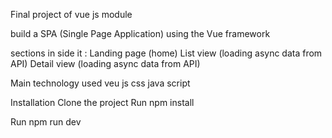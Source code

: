 Final project of vue js module

build a SPA (Single Page Application) using the Vue framework

sections in side it :
Landing page (home)
List view (loading async data from API)
Detail view (loading async data from API)

Main technology used
veu js
css
java script

Installation
Clone the project
Run npm install

Run npm run dev
